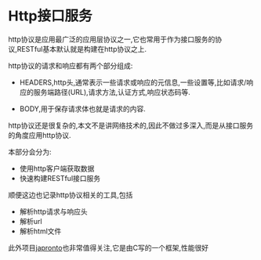 # Http接口服务

http协议是应用最广泛的应用层协议之一,它也常用于作为接口服务的协议,RESTful基本默认就是构建在http协议之上.

http协议的请求和响应都有两个部分组成:

+ HEADERS,http头,通常表示一些请求或响应的元信息,一些设置等,比如请求/响应的服务端路径(URL),请求方法,认证方式,响应状态码等.

+ BODY,用于保存请求体也就是请求的内容.

http协议还是很复杂的,本文不是讲网络技术的,因此不做过多深入,而是从接口服务的角度应用http协议.

本部分会分为:

+ 使用http客户端获取数据
+ 快速构建RESTful接口服务

顺便这边也记录http协议相关的工具,包括

+ 解析http请求与响应头
+ 解析url
+ 解析html文件


此外项目[japronto](https://github.com/squeaky-pl/japronto)也非常值得关注,它是由C写的一个框架,性能很好



